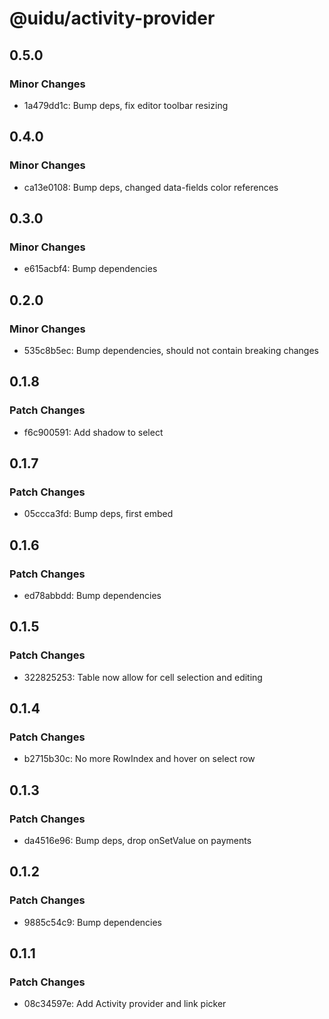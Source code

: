 # @uidu/activity-provider

## 0.5.0

### Minor Changes

- 1a479dd1c: Bump deps, fix editor toolbar resizing

## 0.4.0

### Minor Changes

- ca13e0108: Bump deps, changed data-fields color references

## 0.3.0

### Minor Changes

- e615acbf4: Bump dependencies

## 0.2.0

### Minor Changes

- 535c8b5ec: Bump dependencies, should not contain breaking changes

## 0.1.8

### Patch Changes

- f6c900591: Add shadow to select

## 0.1.7

### Patch Changes

- 05ccca3fd: Bump deps, first embed

## 0.1.6

### Patch Changes

- ed78abbdd: Bump dependencies

## 0.1.5

### Patch Changes

- 322825253: Table now allow for cell selection and editing

## 0.1.4

### Patch Changes

- b2715b30c: No more RowIndex and hover on select row

## 0.1.3

### Patch Changes

- da4516e96: Bump deps, drop onSetValue on payments

## 0.1.2

### Patch Changes

- 9885c54c9: Bump dependencies

## 0.1.1

### Patch Changes

- 08c34597e: Add Activity provider and link picker
